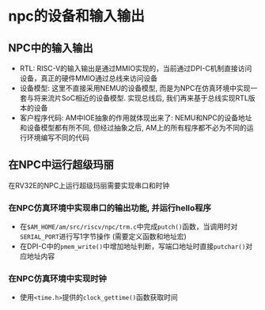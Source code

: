 # npc的设备和输入输出

## NPC中的输入输出
- RTL: RISC-V的输入输出是通过MMIO实现的，当前通过DPI-C机制直接访问设备，真正的硬件MMIO通过总线来访问设备
- 设备模型: 这里不直接采用NEMU的设备模型, 而是为NPC在仿真环境中实现一套与将来流片SoC相近的设备模型. 实现总线后, 我们再来基于总线实现RTL版本的设备
- 客户程序代码: AM中IOE抽象的作用就体现出来了: NEMU和NPC的设备地址和设备模型都有所不同, 但经过抽象之后, AM上的所有程序都不必为不同的运行环境编写不同的代码

## 在NPC中运行超级玛丽
在RV32E的NPC上运行超级玛丽需要实现串口和时钟

### 在NPC仿真环境中实现串口的输出功能, 并运行hello程序
- 在`$AM_HOME/am/src/riscv/npc/trm.c`中完成`putch()`函数，当调用时对`SERIAL_PORT`进行写1字节操作 (需要定义函数和地址宏)
- 在DPI-C中的`pmem_write()`中增加地址判断，写端口地址时直接`putchar()`对应地址内容


### 在NPC仿真环境中实现时钟
- 使用`<time.h>`提供的`clock_gettime()`函数获取时间